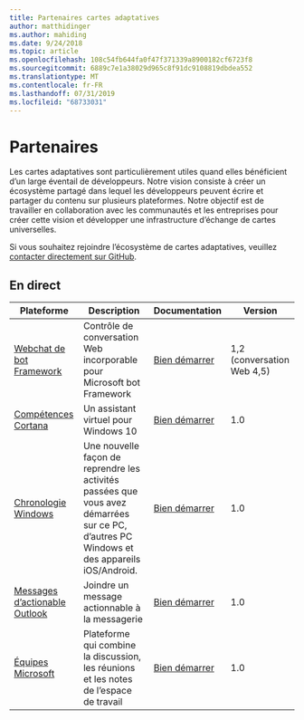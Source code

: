 ```yaml
---
title: Partenaires cartes adaptatives
author: matthidinger
ms.author: mahiding
ms.date: 9/24/2018
ms.topic: article
ms.openlocfilehash: 108c54fb644fa0f47f371339a8900182cf6723f8
ms.sourcegitcommit: 6889c7e1a38029d965c8f91dc9108819dbdea552
ms.translationtype: MT
ms.contentlocale: fr-FR
ms.lasthandoff: 07/31/2019
ms.locfileid: "68733031"
---
```

# <a name="partners"></a>Partenaires 

Les cartes adaptatives sont particulièrement utiles quand elles bénéficient d’un large éventail de développeurs. Notre vision consiste à créer un écosystème partagé dans lequel les développeurs peuvent écrire et partager du contenu sur plusieurs plateformes. Notre objectif est de travailler en collaboration avec les communautés et les entreprises pour créer cette vision et développer une infrastructure d’échange de cartes universelles.

Si vous souhaitez rejoindre l’écosystème de cartes adaptatives, veuillez [contacter directement sur GitHub](https://github.com/Microsoft/AdaptiveCards).

## <a name="live"></a>En direct

Plateforme | Description | Documentation | Version
---------|-------------|---------------|---------
[Webchat de bot Framework](https://github.com/Microsoft/BotFramework-WebChat)  | Contrôle de conversation Web incorporable pour Microsoft bot Framework | [Bien démarrer](https://docs.microsoft.com/en-us/adaptive-cards/get-started/bots) | 1,2 (conversation Web 4,5)
[Compétences Cortana](https://docs.microsoft.com/en-us/cortana/skills/adaptive-cards) | Un assistant virtuel pour Windows 10 | [Bien démarrer](https://docs.microsoft.com/en-us/adaptive-cards/get-started/bots) | 1.0
[Chronologie Windows](https://blogs.windows.com/windowsexperience/2017/12/19/announcing-windows-10-insider-preview-build-17063-pc/) | Une nouvelle façon de reprendre les activités passées que vous avez démarrées sur ce PC, d’autres PC Windows et des appareils iOS/Android. | [Bien démarrer](https://docs.microsoft.com/en-us/adaptive-cards/get-started/windows) | 1.0
[Messages d’actionable Outlook](https://docs.microsoft.com/en-us/outlook/actionable-messages/)  | Joindre un message actionnable à la messagerie | [Bien démarrer](https://docs.microsoft.com/en-us/outlook/actionable-messages/) | 1.0
[Équipes Microsoft](https://products.office.com/en-US/microsoft-teams/group-chat-software) | Plateforme qui combine la discussion, les réunions et les notes de l’espace de travail | [Bien démarrer](https://docs.microsoft.com/en-us/microsoftteams/platform/concepts/cards/cards-reference#adaptive-card) | 1.0
